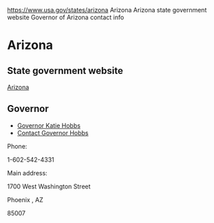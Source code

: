 

https://www.usa.gov/states/arizona
Arizona
Arizona state government website
Governor of Arizona contact info

Arizona
=======

State government website
------------------------

[Arizona](https://az.gov/)

Governor
--------

* [Governor Katie Hobbs](https://azgovernor.gov/governor/meet-governor-katie-hobbs)
* [Contact Governor Hobbs](https://azgovernor.gov/office-arizona-governor/form/contact-governor-hobbs)

Phone:

1-602-542-4331

Main address:

1700 West Washington Street
  

Phoenix
,
AZ

85007
